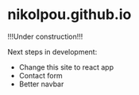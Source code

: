 # nikolpou.github.io

!!!Under construction!!!

Next steps in development: 

- Change this site to react app
- Contact form
- Better navbar
